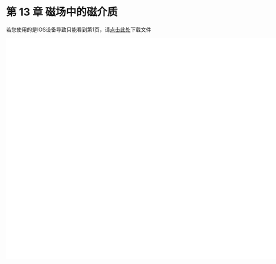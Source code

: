 # 第 13 章 磁场中的磁介质

<object data="大学物理 第 13 章.pdf" type="application/pdf" width="150%" height="800">
    <p>若您使用的是IOS设备导致只能看到第1页，请<a href="大学物理 第 13 章.pdf">点击此处</a>下载文件</p>
    <iframe src="大学物理 第 13 章.pdf#navpanes=0" width="500%" height="600" frameborder="0"></iframe>
    
</object>